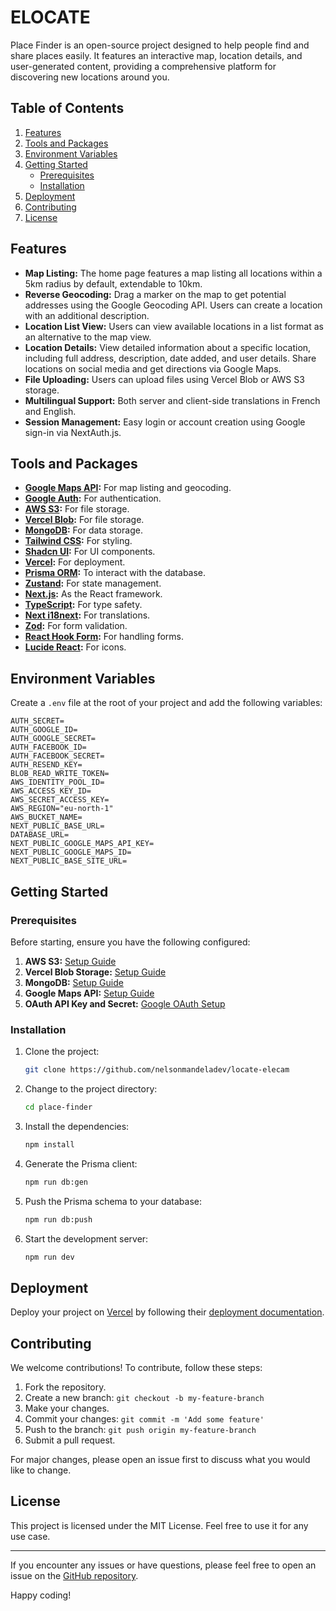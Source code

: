 # ELOCATE

Place Finder is an open-source project designed to help people find and share places easily. It features an interactive map, location details, and user-generated content, providing a comprehensive platform for discovering new locations around you.

## Table of Contents

1. [Features](#features)
2. [Tools and Packages](#tools-and-packages)
3. [Environment Variables](#environment-variables)
4. [Getting Started](#getting-started)
   - [Prerequisites](#prerequisites)
   - [Installation](#installation)
5. [Deployment](#deployment)
6. [Contributing](#contributing)
7. [License](#license)

## Features

- **Map Listing:** The home page features a map listing all locations within a 5km radius by default, extendable to 10km.
- **Reverse Geocoding:** Drag a marker on the map to get potential addresses using the Google Geocoding API. Users can create a location with an additional description.
- **Location List View:** Users can view available locations in a list format as an alternative to the map view.
- **Location Details:** View detailed information about a specific location, including full address, description, date added, and user details. Share locations on social media and get directions via Google Maps.
- **File Uploading:** Users can upload files using Vercel Blob or AWS S3 storage.
- **Multilingual Support:** Both server and client-side translations in French and English.
- **Session Management:** Easy login or account creation using Google sign-in via NextAuth.js.

## Tools and Packages

- **[Google Maps API](https://developers.google.com/maps/documentation/javascript/overview):** For map listing and geocoding.
- **[Google Auth](https://developers.google.com/identity):** For authentication.
- **[AWS S3](https://aws.amazon.com/s3/):** For file storage.
- **[Vercel Blob](https://vercel.com/docs/storage/vercel-blob):** For file storage.
- **[MongoDB](https://www.mongodb.com/):** For data storage.
- **[Tailwind CSS](https://tailwindcss.com/):** For styling.
- **[Shadcn UI](https://shadcn.dev/):** For UI components.
- **[Vercel](https://vercel.com/):** For deployment.
- **[Prisma ORM](https://www.prisma.io/):** To interact with the database.
- **[Zustand](https://github.com/pmndrs/zustand):** For state management.
- **[Next.js](https://nextjs.org/):** As the React framework.
- **[TypeScript](https://www.typescriptlang.org/):** For type safety.
- **[Next i18next](https://github.com/isaachinman/next-i18next):** For translations.
- **[Zod](https://zod.dev/):** For form validation.
- **[React Hook Form](https://react-hook-form.com/):** For handling forms.
- **[Lucide React](https://lucide.dev/):** For icons.

## Environment Variables

Create a `.env` file at the root of your project and add the following variables:

```env
AUTH_SECRET=
AUTH_GOOGLE_ID=
AUTH_GOOGLE_SECRET=
AUTH_FACEBOOK_ID=
AUTH_FACEBOOK_SECRET=
AUTH_RESEND_KEY=
BLOB_READ_WRITE_TOKEN=
AWS_IDENTITY_POOL_ID=
AWS_ACCESS_KEY_ID=
AWS_SECRET_ACCESS_KEY=
AWS_REGION="eu-north-1"
AWS_BUCKET_NAME=
NEXT_PUBLIC_BASE_URL=
DATABASE_URL=
NEXT_PUBLIC_GOOGLE_MAPS_API_KEY=
NEXT_PUBLIC_GOOGLE_MAPS_ID=
NEXT_PUBLIC_BASE_SITE_URL=
```

## Getting Started

### Prerequisites

Before starting, ensure you have the following configured:

1. **AWS S3:** [Setup Guide](https://docs.aws.amazon.com/AmazonS3/latest/gsg/CreatingABucket.html)
2. **Vercel Blob Storage:** [Setup Guide](https://vercel.com/docs/storage/vercel-blob)
3. **MongoDB:** [Setup Guide](https://docs.mongodb.com/manual/installation/)
4. **Google Maps API:** [Setup Guide](https://developers.google.com/maps/gmp-get-started)
5. **OAuth API Key and Secret:** [Google OAuth Setup](https://developers.google.com/identity/protocols/oauth2)

### Installation

1. Clone the project:

   ```sh
   git clone https://github.com/nelsonmandeladev/locate-elecam
   ```

2. Change to the project directory:

   ```sh
   cd place-finder
   ```

3. Install the dependencies:

   ```sh
   npm install
   ```

4. Generate the Prisma client:

   ```sh
   npm run db:gen
   ```

5. Push the Prisma schema to your database:

   ```sh
   npm run db:push
   ```

6. Start the development server:

   ```sh
   npm run dev
   ```

## Deployment

Deploy your project on [Vercel](https://vercel.com/) by following their [deployment documentation](https://vercel.com/docs).

## Contributing

We welcome contributions! To contribute, follow these steps:

1. Fork the repository.
2. Create a new branch: `git checkout -b my-feature-branch`
3. Make your changes.
4. Commit your changes: `git commit -m 'Add some feature'`
5. Push to the branch: `git push origin my-feature-branch`
6. Submit a pull request.

For major changes, please open an issue first to discuss what you would like to change.

## License

This project is licensed under the MIT License. Feel free to use it for any use case.

---

If you encounter any issues or have questions, please feel free to open an issue on the [GitHub repository](https://github.com/nelsonmandeladev/locate-elecam/issues).

Happy coding!
